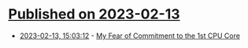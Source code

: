 # [Published on 2023-02-13](index.md)

* [2023-02-13, 15:03:12](https://lobste.rs/s/joehtw/my_fear_commitment_1st_cpu_core) - [My Fear of Commitment to the 1st CPU Core](https://www.jabperf.com/my-fear-of-commitment-to-the-1st-cpu-core/)
